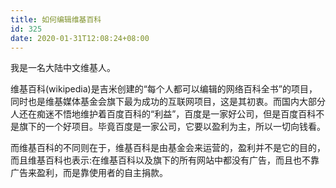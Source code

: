 ```yaml
---
title: 如何编辑维基百科
id: 325
date: 2020-01-31T12:08:24+08:00
---
```



我是一名大陆中文维基人。

维基百科(wikipedia)是吉米创建的“每个人都可以编辑的网络百科全书”的项目，同时也是维基媒体基金会旗下最为成功的互联网项目，这是其初衷。而国内大部分人还在痴迷不悟地维护着百度百科的“利益”，百度是一家好公司，但是百度百科不是旗下的一个好项目。毕竟百度是一家公司，它要以盈利为主，所以一切向钱看。

而维基百科的不同则在于，维基百科是由基金会来运营的，盈利并不是它的目的，而且维基百科也表示:在维基百科以及旗下的所有网站中都没有广告，而且也不靠广告来盈利，而是靠使用者的自主捐款。
<!-- more -->
